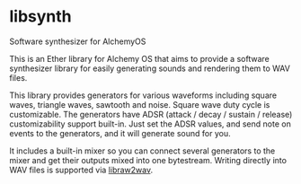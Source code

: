 # libsynth
Software synthesizer for AlchemyOS

This is an Ether library for Alchemy OS that aims to provide a software synthesizer library for easily generating sounds and rendering them to WAV files.

This library provides generators for various waveforms including square waves, triangle waves, sawtooth and noise. Square wave duty cycle is customizable.
The generators have ADSR (attack / decay / sustain / release) customizability support built-in. Just set the ADSR values, and send note on events to the generators,
and it will generate sound for you.

It includes a built-in mixer so you can connect several generators to the mixer and get their outputs mixed into one bytestream. Writing directly into WAV files is
supported via [libraw2wav](https://github.com/kylxbn/libraw2wav).
